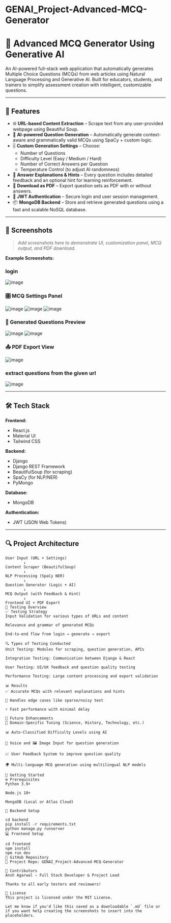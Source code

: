 # GENAI_Project-Advanced-MCQ-Generator
# 🧠 Advanced MCQ Generator Using Generative AI

An AI-powered full-stack web application that automatically generates Multiple Choice Questions (MCQs) from web articles using Natural Language Processing and Generative AI. Built for educators, students, and trainers to simplify assessment creation with intelligent, customizable questions.

---

## 🚀 Features

- 🌐 **URL-based Content Extraction** – Scrape text from any user-provided webpage using Beautiful Soup.
- 🤖 **AI-powered Question Generation** – Automatically generate context-aware and grammatically valid MCQs using SpaCy + custom logic.
- 🎚️ **Custom Generation Settings** – Choose:
  - Number of Questions
  - Difficulty Level (Easy / Medium / Hard)
  - Number of Correct Answers per Question
  - Temperature Control (to adjust AI randomness)
- 📝 **Answer Explanations & Hints** – Every question includes detailed feedback and an optional hint for learning reinforcement.
- 📄 **Download as PDF** – Export question sets as PDF with or without answers.
- 🔐 **JWT Authentication** – Secure login and user session management.
- 📦 **MongoDB Backend** – Store and retrieve generated questions using a fast and scalable NoSQL database.

---

## 📸 Screenshots

> _Add screenshots here to demonstrate UI, customization panel, MCQ output, and PDF download._

**Example Screenshots:**

### login
![image](https://github.com/user-attachments/assets/a4128783-8daf-4007-a250-09f3c0224a73)


### 🎛️ MCQ Settings Panel  
![image](https://github.com/user-attachments/assets/49586d8c-0433-4e2e-ab6f-c638540507db)
![image](https://github.com/user-attachments/assets/651e7c31-5a48-43c2-8996-c8604bcddcc4)
![image](https://github.com/user-attachments/assets/0b5a507a-6eb8-48f2-bf0e-93a5baeb62ba)


### 🧾 Generated Questions Preview  
![image](https://github.com/user-attachments/assets/d33ebd20-abcb-4470-879e-3495b51bbaca)
![image](https://github.com/user-attachments/assets/92a3433d-d43b-4fc4-8761-e9cba993b408)


### 📤 PDF Export View  
![image](https://github.com/user-attachments/assets/efe66e2a-fd90-4aa3-b75f-9c856d840d65)

### extract questions from the given url
![image](https://github.com/user-attachments/assets/c38559c2-7c26-4eca-9356-60244681cb1e)

---

## 🛠️ Tech Stack

**Frontend:**
- React.js
- Material UI
- Tailwind CSS

**Backend:**
- Django
- Django REST Framework
- BeautifulSoup (for scraping)
- SpaCy (for NLP/NER)
- PyMongo

**Database:**
- MongoDB

**Authentication:**
- JWT (JSON Web Tokens)

---

## 🔍 Project Architecture

```plaintext
User Input (URL + Settings)
        ↓
Content Scraper (BeautifulSoup)
        ↓
NLP Processing (SpaCy NER)
        ↓
Question Generator (Logic + AI)
        ↓
MCQ Output (with Feedback & Hint)
        ↓
Frontend UI + PDF Export
🧪 Testing Overview
✅ Testing Strategy
Input Validation for various types of URLs and content

Relevance and grammar of generated MCQs

End-to-end flow from login → generate → export

🔍 Types of Testing Conducted
Unit Testing: Modules for scraping, question generation, APIs

Integration Testing: Communication between Django & React

User Testing: UI/UX feedback and question quality testing

Performance Testing: Large content processing and export validation

📊 Results
✅ Accurate MCQs with relevant explanations and hints

🧠 Handles edge cases like sparse/noisy text

⚡ Fast performance with minimal delay

🧭 Future Enhancements
🧠 Domain-Specific Tuning (Science, History, Technology, etc.)

📊 Auto-Classified Difficulty Levels using AI

🎤 Voice and 🖼️ Image Input for question generation

📈 User Feedback System to improve question quality

🌍 Multi-language MCQ generation using multilingual NLP models

📂 Getting Started
⚙️ Prerequisites
Python 3.9+

Node.js 18+

MongoDB (Local or Atlas Cloud)

🚀 Backend Setup

cd backend
pip install -r requirements.txt
python manage.py runserver
💻 Frontend Setup

cd frontend
npm install
npm run dev
📎 GitHub Repository
🔗 Project Repo: GENAI_Project-Advanced-MCQ-Generator

🙌 Contributors
Ansh Agarwal – Full Stack Developer & Project Lead

Thanks to all early testers and reviewers!

📜 License
This project is licensed under the MIT License.

Let me know if you'd like this saved as a downloadable `.md` file or if you want help creating the screenshots to insert into the placeholders.








